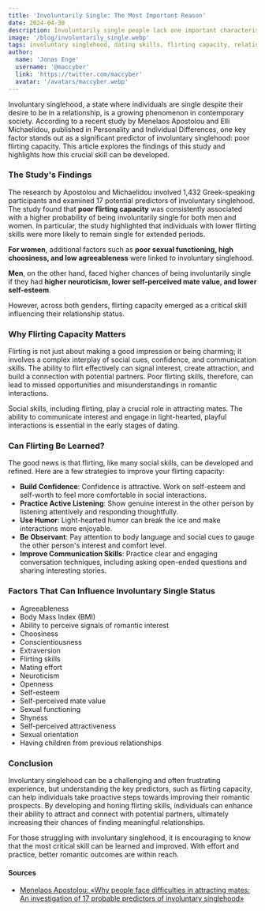 ```yaml
---
title: 'Involuntarily Single: The Most Important Reason'
date: 2024-04-30
description: Involuntarily single people lack one important characteristic, a study shows. But it can be learned.
image: '/blog/involuntarily_single.webp'
tags: involuntary singlehood, dating skills, flirting capacity, relationship tips, self-esteem, social skills, mate attraction, psychology, self-improvement, dating advice, relationship status, singles, self-perceived attractiveness, body language, communication skills, confidence building, relationship research, psychological study, social interaction, romantic relationships
author:
  name: 'Jonas Enge'
  username: '@maccyber'
  link: 'https://twitter.com/maccyber'
  avatar: '/avatars/maccyber.webp'
---
```


Involuntary singlehood, a state where individuals are single despite their desire to be in a relationship, is a growing phenomenon in contemporary society. According to a recent study by Menelaos Apostolou and Elli Michaelidou, published in Personality and Individual Differences, one key factor stands out as a significant predictor of involuntary singlehood: poor flirting capacity. This article explores the findings of this study and highlights how this crucial skill can be developed.

### The Study's Findings

The research by Apostolou and Michaelidou involved 1,432 Greek-speaking participants and examined 17 potential predictors of involuntary singlehood. The study found that **poor flirting capacity** was consistently associated with a higher probability of being involuntarily single for both men and women. In particular, the study highlighted that individuals with lower flirting skills were more likely to remain single for extended periods.

**For women**, additional factors such as **poor sexual functioning, high choosiness, and low agreeableness** were linked to involuntary singlehood.

**Men**, on the other hand, faced higher chances of being involuntarily single if they had **higher neuroticism, lower self-perceived mate value, and lower self-esteem**.

However, across both genders, flirting capacity emerged as a critical skill influencing their relationship status.

### Why Flirting Capacity Matters

Flirting is not just about making a good impression or being charming; it involves a complex interplay of social cues, confidence, and communication skills. The ability to flirt effectively can signal interest, create attraction, and build a connection with potential partners. Poor flirting skills, therefore, can lead to missed opportunities and misunderstandings in romantic interactions.

Social skills, including flirting, play a crucial role in attracting mates. The ability to communicate interest and engage in light-hearted, playful interactions is essential in the early stages of dating.

### Can Flirting Be Learned?

The good news is that flirting, like many social skills, can be developed and refined. Here are a few strategies to improve your flirting capacity:

- **Build Confidence**: Confidence is attractive. Work on self-esteem and self-worth to feel more comfortable in social interactions.
- **Practice Active Listening**: Show genuine interest in the other person by listening attentively and responding thoughtfully.
- **Use Humor**: Light-hearted humor can break the ice and make interactions more enjoyable.
- **Be Observant**: Pay attention to body language and social cues to gauge the other person's interest and comfort level.
- **Improve Communication Skills**: Practice clear and engaging conversation techniques, including asking open-ended questions and sharing interesting stories.

### Factors That Can Influence Involuntary Single Status

- Agreeableness
- Body Mass Index (BMI)
- Ability to perceive signals of romantic interest
- Choosiness
- Conscientiousness
- Extraversion
- Flirting skills
- Mating effort
- Neuroticism
- Openness
- Self-esteem
- Self-perceived mate value
- Sexual functioning
- Shyness
- Self-perceived attractiveness
- Sexual orientation
- Having children from previous relationships

### Conclusion

Involuntary singlehood can be a challenging and often frustrating experience, but understanding the key predictors, such as flirting capacity, can help individuals take proactive steps towards improving their romantic prospects. By developing and honing flirting skills, individuals can enhance their ability to attract and connect with potential partners, ultimately increasing their chances of finding meaningful relationships.

For those struggling with involuntary singlehood, it is encouraging to know that the most critical skill can be learned and improved. With effort and practice, better romantic outcomes are within reach.

#### **Sources**

- [Menelaos Apostolou: «Why people face difficulties in attracting mates: An investigation of 17 probable predictors of involuntary singlehood»](https://www.sciencedirect.com/science/article/abs/pii/S0191886923003458)
